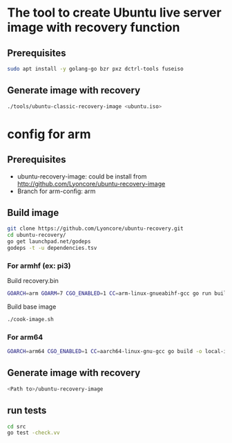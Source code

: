 # The tool to create Ubuntu live server image with recovery function

## Prerequisites
```bash
sudo apt install -y golang-go bzr pxz dctrl-tools fuseiso
```

## Generate image with recovery
``` bash
./tools/ubuntu-classic-recovery-image <ubuntu.iso>
```

# config for arm

## Prerequisites
- ubuntu-recovery-image: could be install from http://github.com/Lyoncore/ubuntu-recovery-image
- Branch for arm-config: arm


## Build image
``` bash
git clone https://github.com/Lyoncore/ubuntu-recovery.git
cd ubuntu-recovery/
go get launchpad.net/godeps
godeps -t -u dependencies.tsv
```

### For armhf (ex: pi3)

Build recovery.bin
``` bash
GOARCH=arm GOARM=7 CGO_ENABLED=1 CC=arm-linux-gnueabihf-gcc go run build.go build
```
Build base image
``` bash
./cook-image.sh
```

### For arm64
``` bash
GOARCH=arm64 CGO_ENABLED=1 CC=aarch64-linux-gnu-gcc go build -o local-includes/recovery/bin/recovery.bin ./src/
```

## Generate image with recovery
``` bash
<Path to>/ubuntu-recovery-image
```

## run tests
``` bash
cd src
go test -check.vv
```

